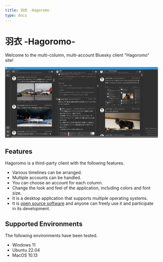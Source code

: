 ```yaml
---
title: 羽衣 -Hagoromo-
type: docs
---
```


# 羽衣 -Hagoromo-

Welcome to the multi-column, multi-account Bluesky client "Hagoromo" site!

![screenshot](screenshot.jpg)


## Features

Hagoromo is a third-party client with the following features.

- Various timelines can be arranged.
- Multiple accounts can be handled.
- You can choose an account for each column.
- Change the look and feel of the application, including colors and font size.
- It is a desktop application that supports multiple operating systems.
- It is [open source software](https://github.com/ioriayane/Hagoromo) and anyone can freely use it and participate in its development.

## Supported Environments

The following environments have been tested.

- Windows 11
- Ubuntu 22.04
- MacOS 10.13

